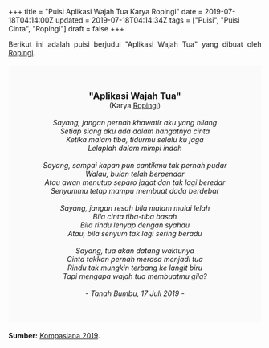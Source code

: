 +++
title = "Puisi Aplikasi Wajah Tua Karya Ropingi"
date = 2019-07-18T04:14:00Z
updated = 2019-07-18T04:14:34Z
tags = ["Puisi", "Puisi Cinta", "Ropingi"]
draft = false
+++

<div dir="ltr" style="text-align: left;" trbidi="on"><div dir="ltr" style="text-align: left;" trbidi="on"><div style="text-align: justify;">Berikut ini adalah puisi berjudul "Aplikasi Wajah Tua" yang dibuat oleh <a href="https://www.kompasiana.com/ropingi-pingi" target="_blank">Ropingi</a>. </div><br /><div style="background: #FAFAFA; font-size: 14px; height: auto; margin: 0 auto; padding: 50px; text-align: center; width: auto;"><span style="font-size: 18px;"><b>"Aplikasi Wajah Tua"</b></span><br />(Karya <a href="https://www.sekata.web.id/tags/ropingi" target="_blank">Ropingi</a>) <br /><br /><i>Sayang, jangan pernah khawatir aku yang hilang<br />Setiap siang aku ada dalam hangatnya cinta<br />Ketika malam tiba, tidurmu selalu ku jaga<br />Lelaplah dalam mimpi indah<br /><br />Sayang, sampai kapan pun cantikmu tak pernah pudar<br />Walau, bulan telah berpendar<br />Atau awan menutup separo jagat dan tak lagi beredar<br />Senyummu tetap mampu membuat dada berdebar<br /><br />Sayang, jangan resah bila malam mulai lelah<br />Bila cinta tiba-tiba basah<br />Bila rindu lenyap dengan syahdu<br />Atau, bila senyum tak lagi sering beradu<br /><br />Sayang, tua akan datang waktunya<br />Cinta takkan pernah merasa menjadi tua<br />Rindu tak mungkin terbang ke langit biru<br />Tapi mengapa wajah tua membuatmu gila?<br /><br />- Tanah Bumbu, 17 Juli 2019 -</i> </div></div><br /><div style="text-align: justify;"><b>Sumber:</b> <a href="https://www.kompasiana.com/ropingi-pingi/5d2f3aa1097f3653a8549ca2/aplikasi-wajah-tua" target="_blank">Kompasiana 2019</a>.</div></div>
